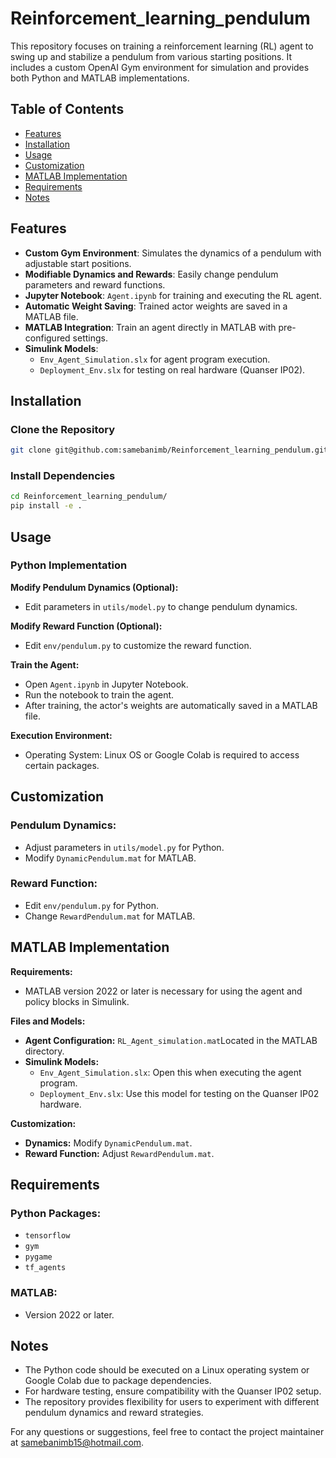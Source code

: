 # Reinforcement_learning_pendulum

This repository focuses on training a reinforcement learning (RL) agent to swing up and stabilize a pendulum from various starting positions. It includes a custom OpenAI Gym environment for simulation and provides both Python and MATLAB implementations.

## Table of Contents
- [Features](#features)
- [Installation](#installation)
- [Usage](#usage)
- [Customization](#customization)
- [MATLAB Implementation](#matlab-implementation)
- [Requirements](#requirements)
- [Notes](#notes)

## Features
- **Custom Gym Environment**: Simulates the dynamics of a pendulum with adjustable start positions.
- **Modifiable Dynamics and Rewards**: Easily change pendulum parameters and reward functions.
- **Jupyter Notebook**: `Agent.ipynb` for training and executing the RL agent.
- **Automatic Weight Saving**: Trained actor weights are saved in a MATLAB file.
- **MATLAB Integration**: Train an agent directly in MATLAB with pre-configured settings.
- **Simulink Models**:
  - `Env_Agent_Simulation.slx` for agent program execution.
  - `Deployment_Env.slx` for testing on real hardware (Quanser IP02).

## Installation

### Clone the Repository

```bash
git clone git@github.com:samebanimb/Reinforcement_learning_pendulum.git
```
### Install Dependencies
```bash
cd Reinforcement_learning_pendulum/
pip install -e .
```
## Usage

### Python Implementation

**Modify Pendulum Dynamics (Optional):**
- Edit parameters in `utils/model.py` to change pendulum dynamics.

**Modify Reward Function (Optional):**
- Edit `env/pendulum.py` to customize the reward function.

**Train the Agent:**
- Open `Agent.ipynb` in Jupyter Notebook.
- Run the notebook to train the agent.
- After training, the actor's weights are automatically saved in a MATLAB file.

**Execution Environment:**
- Operating System: Linux OS or Google Colab is required to access certain packages.

## Customization

### Pendulum Dynamics:
- Adjust parameters in `utils/model.py` for Python.
- Modify `DynamicPendulum.mat` for MATLAB.

### Reward Function:
- Edit `env/pendulum.py` for Python.
- Change `RewardPendulum.mat` for MATLAB.

## MATLAB Implementation

**Requirements:**
- MATLAB version 2022 or later is necessary for using the agent and policy blocks in Simulink.

**Files and Models:**
- **Agent Configuration:** `RL_Agent_simulation.mat`Located in the MATLAB directory.
- **Simulink Models:**
  - `Env_Agent_Simulation.slx`: Open this when executing the agent program.
  - `Deployment_Env.slx`: Use this model for testing on the Quanser IP02 hardware.

**Customization:**
- **Dynamics:** Modify `DynamicPendulum.mat`.
- **Reward Function:** Adjust `RewardPendulum.mat`.

## Requirements

### Python Packages:
- `tensorflow`
- `gym`
- `pygame`
- `tf_agents`

### MATLAB:
- Version 2022 or later.

## Notes
- The Python code should be executed on a Linux operating system or Google Colab due to package dependencies.
- For hardware testing, ensure compatibility with the Quanser IP02 setup.
- The repository provides flexibility for users to experiment with different pendulum dynamics and reward strategies.

For any questions or suggestions, feel free to contact the project maintainer at [samebanimb15@hotmail.com](mailto:samebanimb15@hotmail.com).
